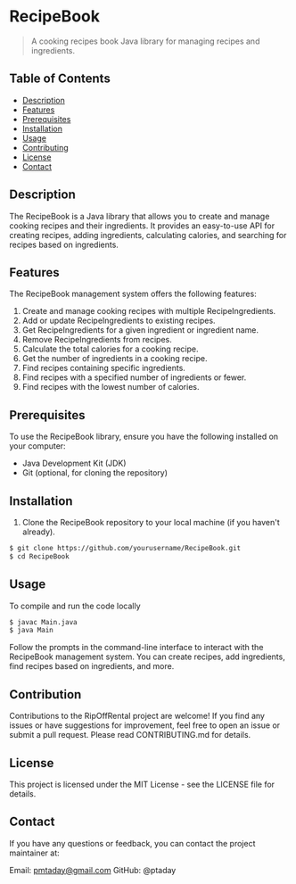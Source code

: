 # RecipeBook

> A cooking recipes book Java library for managing recipes and ingredients.

## Table of Contents

- [Description](#description)
- [Features](#features)
- [Prerequisites](#prerequisites)
- [Installation](#installation)
- [Usage](#usage)
- [Contributing](#contributing)
- [License](#license)
- [Contact](#contact)

## Description

The RecipeBook is a Java library that allows you to create and manage cooking recipes and their ingredients. It provides an easy-to-use API for creating recipes, adding ingredients, calculating calories, and searching for recipes based on ingredients.

## Features

The RecipeBook management system offers the following features:

1. Create and manage cooking recipes with multiple RecipeIngredients.
2. Add or update RecipeIngredients to existing recipes.
3. Get RecipeIngredients for a given ingredient or ingredient name.
4. Remove RecipeIngredients from recipes.
5. Calculate the total calories for a cooking recipe.
6. Get the number of ingredients in a cooking recipe.
7. Find recipes containing specific ingredients.
8. Find recipes with a specified number of ingredients or fewer.
9. Find recipes with the lowest number of calories.

## Prerequisites

To use the RecipeBook library, ensure you have the following installed on your computer:

- Java Development Kit (JDK)
- Git (optional, for cloning the repository)

## Installation

1. Clone the RecipeBook repository to your local machine (if you haven't already).

```bash
$ git clone https://github.com/yourusername/RecipeBook.git
$ cd RecipeBook
```
## Usage
 
 To compile and run the code locally

```bash
$ javac Main.java 
$ java Main
```
Follow the prompts in the command-line interface to interact with the RecipeBook management system. You can create recipes, add ingredients, find recipes based on ingredients, and more.

## Contribution

Contributions to the RipOffRental project are welcome! If you find any issues or have suggestions for improvement, feel free to open an issue or submit a pull request. Please read CONTRIBUTING.md for details.

## License
This project is licensed under the MIT License - see the LICENSE file for details.

## Contact
If you have any questions or feedback, you can contact the project maintainer at:

Email: pmtaday@gmail.com
GitHub: @ptaday

